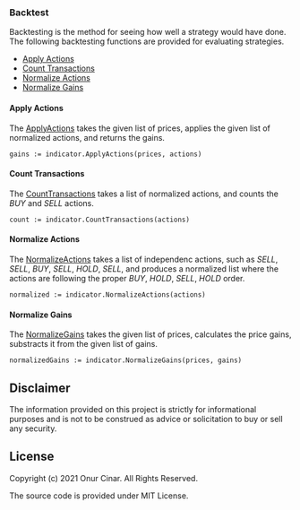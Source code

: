 ### Backtest

Backtesting is the method for seeing how well a strategy would have done. The following backtesting functions are provided for evaluating strategies.

- [Apply Actions](#apply-actions)
- [Count Transactions](#count-transactions)
- [Normalize Actions](#normalize-actions)
- [Normalize Gains](#normalize-gains)

#### Apply Actions

The [ApplyActions](https://pkg.go.dev/github.com/cinar/indicator#ApplyActions) takes the given list of prices, applies the given list of normalized actions, and returns the gains.

```golang
gains := indicator.ApplyActions(prices, actions)
```

#### Count Transactions

The [CountTransactions](https://pkg.go.dev/github.com/cinar/indicator#CountTransactions) takes a list of normalized actions, and counts the _BUY_ and _SELL_ actions.

```golang
count := indicator.CountTransactions(actions)
```

#### Normalize Actions

The [NormalizeActions](https://pkg.go.dev/github.com/cinar/indicator#NormalizeActions) takes a list of independenc actions, such as _SELL_, _SELL_, _BUY_, _SELL_, _HOLD_, _SELL_, and produces a normalized list where the actions are following the proper _BUY_, _HOLD_, _SELL_, _HOLD_ order.

```golang
normalized := indicator.NormalizeActions(actions)
```

#### Normalize Gains

The [NormalizeGains](https://pkg.go.dev/github.com/cinar/indicator#NormalizeGains) takes the given list of prices, calculates the price gains, substracts it from the given list of gains.

```golang
normalizedGains := indicator.NormalizeGains(prices, gains)
```

## Disclaimer

The information provided on this project is strictly for informational purposes and is not to be construed as advice or solicitation to buy or sell any security.

## License

Copyright (c) 2021 Onur Cinar. All Rights Reserved.

The source code is provided under MIT License.

